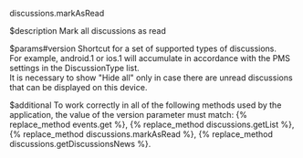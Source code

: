 discussions.markAsRead

$description
Mark all discussions as read

$params#version
Shortcut for a set of supported types of discussions.  
For example, android.1 or ios.1 will accumulate in accordance with the PMS settings in the DiscussionType list.  
It is necessary to show "Hide all" only in case there are unread discussions that can be displayed on this device.

$additional
To work correctly in all of the following methods used by the application, the value of the version parameter must match:
{% replace_method events.get %}, {% replace_method discussions.getList %}, {% replace_method discussions.markAsRead %}, {% replace_method discussions.getDiscussionsNews %}.